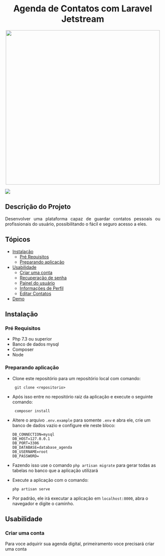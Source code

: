 <h1 align="center"> Agenda de Contatos com Laravel Jetstream </h1>

<p align="center"><img src="https://laravelnews.imgix.net/images/jetstream.png?ixlib=php-3.3.0" width="500"></p>

<img src="https://img.shields.io/static/v1?label=Status&message=Concluido&color=54CD26&style=for-the-badge&logo=ghost"/>

## Descrição do Projeto
<p align="justify"> Desenvolver uma plataforma capaz de guardar contatos pessoais ou profissionais do usuário, possibilitando o fácil e seguro acesso a eles.</p>

## Tópicos

<!--ts-->
   * [Instalação](#instalacao)
      * [Pré Requisitos](#pre_requsito)
      * [Preparando aplicação](#preparando_aplicacao)
   * [Usabilidade](#instalacao)
      * [Criar uma conta](#pre_requsito)
      * [Recuperação de senha](#preparando_aplicacao)
      * [Painel do usuário](#preparando_aplicacao)
      * [Informações de Perfil](#preparando_aplicacao)
      * [Editar Contatos](#preparando_aplicacao)
   * [Demo](#instalacao)
<!--te-->

<h2 id="instalacao">Instalação</h2>

<h3 id="pre_requsito" >Pré Requisitos</h3>

- Php 7.3 ou superior
- Banco de dados mysql
- Composer
- Node

<h3 id="preparando_aplicacao" >Preparando aplicação</h3>

- Clone este repositório para um repositório local com comando:

    ` git clone <repositorio>`

- Após isso entre no repositório raiz da aplicação e execute o seguinte comando:

    ` composer install`

- Altere o arquivo `.env.example` para somente `.env` e abra ele,
  crie um banco de dados vazio e configure ele neste bloco:

    ```
    DB_CONNECTION=mysql
    DB_HOST=127.0.0.1
    DB_PORT=3306
    DB_DATABASE=database_agenda
    DB_USERNAME=root
    DB_PASSWORD=
    ```
- Fazendo isso use o comando `php artisan migrate` para gerar todas as tabelas no banco que a aplicação utilizará

- Execute a aplicação com o comando:

    `php artisan serve`

- Por padrão, ele irá executar a aplicação em `localhost:8000`, abra o navegador e digite o caminho.

<h2 id="instalacao">Usabilidade</h2>

<h3>Criar uma conta</h3>
 
 Para voce adquirir sua agenda digital, primeiramento voce precisará criar uma conta
 
 

